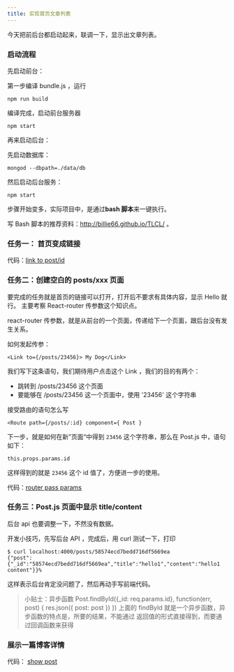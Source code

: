 ```yaml
---
title: 实现首页文章列表
---
```


今天把前后台都启动起来，联调一下，显示出文章列表。

### 启动流程

先启动前台：

第一步编译 bundle.js ，运行

```
npm run build
```

编译完成，启动前台服务器

```
npm start
```

再来启动后台：

先启动数据库：

```
mongod --dbpath=./data/db
```

然后启动后台服务：

```
npm start
```

步骤开始变多，实际项目中，是通过**bash 脚本**来一键执行。

写 Bash 脚本的推荐资料：http://billie66.github.io/TLCL/ 。


### 任务一： 首页变成链接

代码：[link to post/id](https://github.com/happypeter/sleep-write/commit/214e3ecf38d9d7793115bd4add4529bdb2041648)

### 任务二：创建空白的 posts/xxx 页面

要完成的任务就是首页的链接可以打开，打开后不要求有具体内容，显示 Hello 就行。
主要考察 React-router 传参数这个知识点。


react-router 传参数，就是从前台的一个页面，传递给下一个页面，跟后台没有发生关系。

如何发起传参：

```
<Link to={/posts/23456}> My Dog</Link>
```

我们写下这条语句，我们期待用户点击这个 Link ，我们的目的有两个：

- 跳转到 /posts/23456 这个页面
- 要能够在 /posts/23456 这一个页面中，使用 '23456' 这个字符串

接受路由的语句怎么写

```
<Route path={/posts/:id} component={ Post }
```

下一步，就是如何在新”页面“中得到 `23456` 这个字符串，那么在 Post.js
中，语句如下：

```
this.props.params.id
```

这样得到的就是 `23456` 这个 id 值了，方便进一步的使用。

代码：[router pass params](https://github.com/happypeter/sleep-write/commit/0647c18f7eb1465a43674af95c97daf0361dfbd6)

### 任务三：Post.js 页面中显示  title/content

后台 api 也要调整一下，不然没有数据。

开发小技巧，先写后台 API ，完成后，用 curl 测试一下，打印

```
$ curl localhost:4000/posts/58574ecd7bedd716df5669ea
{"post":{"_id":"58574ecd7bedd716df5669ea","title":"hello1","content":"hello1 content"}}%
```

这样表示后台肯定没问题了，然后再动手写前端代码。


> 小贴士：异步函数
Post.findById({_id: req.params.id}, function(err, post) {
   res.json({ post: post })
})
上面的 findById 就是一个异步函数，异步函数的特点是，所要的结果，不能通过
返回值的形式直接得到，而要通过回调函数来获得


### 展示一篇博客详情

代码： [show post](https://github.com/happypeter/sleep-write/commit/4c0384e73780c57aaa3dbdbba0655c24d697220e)
